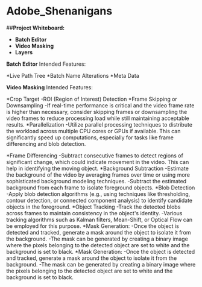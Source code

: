 # Adobe_Shenanigans

##**Project Whiteboard:**

- **Batch Editor**
- **Video Masking**
- **Layers**


**Batch Editor**
Intended Features:

*Live Path Tree
*Batch Name Alterations
*Meta Data

**Video Masking**
Intended Features:

*Crop Target
  -ROI (Region of Interest) Detection
*Frame Skipping or Downsampling
  -If real-time performance is critical and the video frame rate is higher than necessary, consider skipping frames or downsampling the video frames to reduce processing load while still maintaining acceptable results.
*Parallelization
  -Utilize parallel processing techniques to distribute the workload across multiple CPU cores or GPUs if available. This can significantly speed up computations, especially for tasks like frame differencing and blob detection.
  
*Frame Differencing
  -Subtract consecutive frames to detect regions of significant change, which could indicate movement in the video. This can help in identifying the moving object.
*Background Subtraction
  -Estimate the background of the video by averaging frames over time or using more sophisticated background modeling techniques.
  -Subtract the estimated background from each frame to isolate foreground objects.
*Blob Detection
  -Apply blob detection algorithms (e.g., using techniques like thresholding, contour detection, or connected component analysis) to identify candidate objects in the foreground.
*Object Tracking
  -Track the detected blobs across frames to maintain consistency in the object's identity.
  -Various tracking algorithms such as Kalman filters, Mean-Shift, or Optical Flow can be employed for this purpose.
*Mask Generation:
  -Once the object is detected and tracked, generate a mask around the object to isolate it from the background.
  -The mask can be generated by creating a binary image where the pixels belonging to the detected object are set to white and the background is set to black.
*Mask Generation:
  -Once the object is detected and tracked, generate a mask around the object to isolate it from the background.
  -The mask can be generated by creating a binary image where the pixels belonging to the detected object are set to white and the background is set to black.
